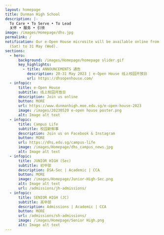 ```yaml
---
layout: homepage
title: Dunman High School
description: |-
  To Care • To Serve • To Lead 
  关怀 • 服务 • 引领
image: /images/Homepage/dhs.jpg
permalink: /
notification: Our e-Open House microsite will be available online from 20 May
  (Sat) to 31 May (Wed).
sections:
  - hero:
      background: /images/Homepage/homepage slider.gif
      key_highlights:
        - title: ANNOUNCEMENTS 通告
          description: 20-31 May 2023 | e-Open House 线上校园开放日
          url: https://dhsopenhouse.com/
  - infopic:
      title: e-Open House
      subtitle: 线上校园开放日
      description: Join us online
      button: MORE
      url: https://www.dunmanhigh.moe.edu.sg/e-open-house-2023
      image: /images/20230520 e-open house poster.png
      alt: Image alt text
  - infopic:
      title: Campus Life
      subtitle: 校园新鲜事
      description: Join us on Facebook & Instagram
      button: MORE
      url: https://dhs.edu.sg/campus-life
      image: /images/Homepage/dhs_campus_news.jpg
      alt: Image alt text
  - infopic:
      title: JUNIOR HIGH (Sec)
      subtitle: 初中部
      description: DSA-Sec | Academic | CCA
      button: MORE
      image: /images/Homepage/Junior-High-Sec.png
      alt: Image alt text
      url: /admissions/jh-admissions/
  - infopic:
      title: SENIOR HIGH (JC)
      subtitle: 高中部
      description: Admissions | Academic | CCA
      button: MORE
      url: /admissions/sh-admissions/
      image: /images/Homepage/Senior High.png
      alt: Image alt text
---
```

